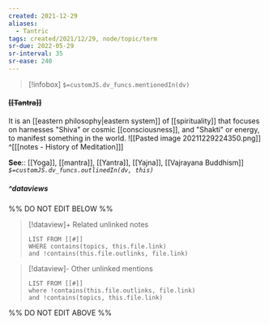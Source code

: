 ```yaml
---
created: 2021-12-29 
aliases:
  - Tantric
tags: created/2021/12/29, node/topic/term
sr-due: 2022-05-29
sr-interval: 35
sr-ease: 240
---
```

> [!infobox]
`$=customJS.dv_funcs.mentionedIn(dv)`

#### <s class="topic-title">[[Tantra]]</s>

It is an [[eastern philosophy|eastern system]] of [[spirituality]] that focuses on harnesses "Shiva" or cosmic [[consciousness]], and "Shakti" or energy, to manifest something in the world.
![[Pasted image 20211229224350.png]]
 ^[[[notes - History of Meditation]]]

**See**:: [[Yoga]], [[mantra]], [[Yantra]], [[Yajna]], [[Vajrayana Buddhism]]
*`$=customJS.dv_funcs.outlinedIn(dv, this)`*

##### ^dataviews

%% DO NOT EDIT BELOW %%
> [!dataview]+ Related unlinked notes
> ```dataview
> LIST FROM [[#]]
> WHERE contains(topics, this.file.link)
> and !contains(this.file.outlinks, file.link)
> ```
 
> [!dataview]- Other unlinked mentions
> ```dataview
> LIST FROM [[#]]
> where !contains(this.file.outlinks, file.link)
> and !contains(topics, this.file.link)
> ```

%% DO NOT EDIT ABOVE %%